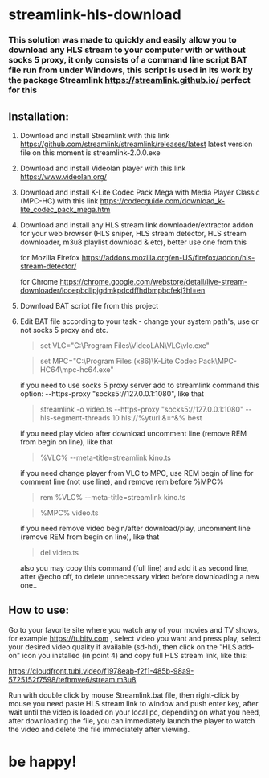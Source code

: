 # streamlink-hls-download
### This solution was made to quickly and easily allow you to download any HLS stream to your computer with or without socks 5 proxy, it only consists of a command line script BAT file run from under Windows, this script is used in its work by the package Streamlink https://streamlink.github.io/ perfect for this

## Installation:
1. Download and install Streamlink with this link https://github.com/streamlink/streamlink/releases/latest  latest version file on this moment is streamlink-2.0.0.exe

2. Download and install Videolan player with this link https://www.videolan.org/ 

3. Download and install K-Lite Codec Pack Mega with Media Player Classic (MPC-HC) with this link https://codecguide.com/download_k-lite_codec_pack_mega.htm

4. Download and install any HLS stream link downloader/extractor addon for your web browser (HLS sniper, HLS stream detector, HLS stream downloader, m3u8 playlist download & etc), better use one from this

   for Mozilla Firefox https://addons.mozilla.org/en-US/firefox/addon/hls-stream-detector/

   for Chrome https://chrome.google.com/webstore/detail/live-stream-downloader/looepbdllpjgdmkpdcdffhdbmpbcfekj?hl=en

5. Download BAT script file from this project
6. Edit BAT file according to your task - change your system path's, use or not socks 5 proxy and etc.

   >set VLC="C:\Program Files\VideoLAN\VLC\vlc.exe"
   
   >set MPC="C:\Program Files (x86)\K-Lite Codec Pack\MPC-HC64\mpc-hc64.exe"

   if you need to use socks 5 proxy server add to streamlink command this option: --https-proxy "socks5://127.0.0.1:1080", like that
   
   >streamlink -o video.ts --https-proxy "socks5://127.0.0.1:1080" --hls-segment-threads 10 hls://%yturl:&=^&% best

   if you need play video after download uncomment line (remove REM from begin on line), like that
   
   >%VLC% --meta-title=streamlink kino.ts

   if you need change player from VLC to MPC, use REM begin of line for comment line (not use line), and remove rem before %MPC% 
   
   >rem %VLC% --meta-title=streamlink kino.ts
   
   >%MPC% video.ts
   
   if you need remove video begin/after download/play, uncomment line (remove REM from begin on line), like that
   
   >del video.ts
  
   also you may copy this command (full line) and add it as second line, after @echo off, to delete unnecessary video before downloading a new one.. 



## How to use:

Go to your favorite site where you watch any of your movies and TV shows, for example https://tubitv.com , select video you want and press play, select your desired video quality if available (sd-hd), then click on the "HLS add-on" icon you installed (in point 4) and copy full HLS stream link, like this:

https://cloudfront.tubi.video/f1978eab-f2f1-485b-98a9-5725152f7598/tefhmve6/stream.m3u8

Run with double click by mouse Streamlink.bat file, then right-click by mouse you need paste HLS stream link to window and push enter key, after wait until the video is loaded on your local pc, depending on what you need, after downloading the file, you can immediately launch the player to watch the video and delete the file immediately after viewing.

# be happy!
